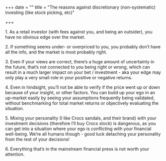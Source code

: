 +++
date = ""
title = "The reasons against discretionary (non-systematic) investing (like stock picking, etc)"

+++

1\. As a retail investor (with fees against you, and being an outsider), you have no obvious edge over the market.

2\. If something seems under- or overpriced to you, you probably don’t have all the info, and the market is most probably right.

3\. Even if your views are correct, there’s a huge amount of uncertainty in the future, that’s not connected to you being right or wrong, which can result in a much larger impact on your bet / investment - aka your edge may only play a very small role in your positive or negative returns.

4\. Even in hindsight, you’ll not be able to verify if the price went up or down because of your insight, or other factors. You can build up your ego in an up-market easily by seeing your assumptions frequently being validated, without benchmarking for total market returns or objectively evaluating the situation. 

5\. Mixing your personality (I like Crocs sandals, and their brand) with your investment decisions (therefore I’ll buy Crocs stock) is dangerous, as you can get into a situation where your ego is conflicting with your financial well-being. We’re all humans though - good luck detaching your personality from the rest of your decisions!

6\. Everything that’s in the mainstream financial press is not worth your attention.